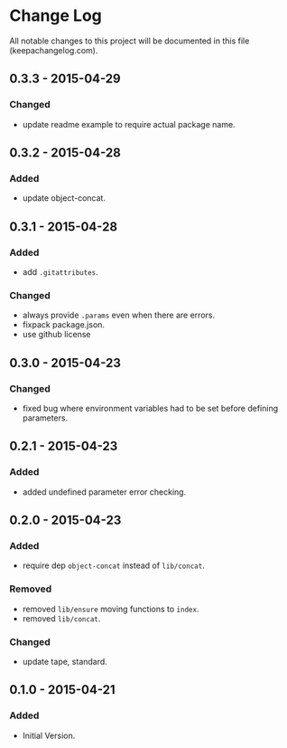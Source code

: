# Change Log
All notable changes to this project will be documented in this file (keepachangelog.com).

## 0.3.3 - 2015-04-29
### Changed
- update readme example to require actual package name.

## 0.3.2 - 2015-04-28
### Added
- update object-concat.

## 0.3.1 - 2015-04-28
### Added
- add `.gitattributes`.

### Changed
- always provide `.params` even when there are errors.
- fixpack package.json.
- use github license

## 0.3.0 - 2015-04-23
### Changed
- fixed bug where environment variables had to be set before defining parameters.

## 0.2.1 - 2015-04-23
### Added
- added undefined parameter error checking.

## 0.2.0 - 2015-04-23
### Added
- require dep `object-concat` instead of `lib/concat`.

### Removed
- removed `lib/ensure` moving functions to `index`.
- removed `lib/concat`.

### Changed
- update tape, standard.

## 0.1.0 - 2015-04-21
### Added
- Initial Version.
